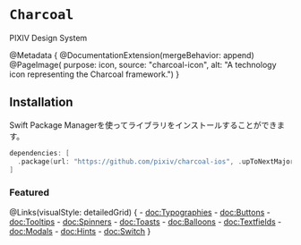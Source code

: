 # ``Charcoal``

PIXIV Design System

@Metadata {
    @DocumentationExtension(mergeBehavior: append)
    @PageImage(
        purpose: icon, 
        source: "charcoal-icon", 
        alt: "A technology icon representing the Charcoal framework.")
}

## Installation

Swift Package Managerを使ってライブラリをインストールすることができます。

```swift
dependencies: [
  .package(url: "https://github.com/pixiv/charcoal-ios", .upToNextMajor(from: "1.0.0"))
]
```

### Featured

@Links(visualStyle: detailedGrid) {
    - <doc:Typographies>
    - <doc:Buttons>
    - <doc:Tooltips>
    - <doc:Spinners>
    - <doc:Toasts>
    - <doc:Balloons>
    - <doc:Textfields>
    - <doc:Modals>
    - <doc:Hints>
    - <doc:Switch>
}
